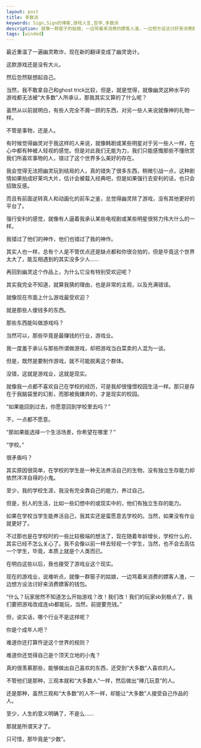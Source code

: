 ```yaml
---
layout: post
title: 多数派
keywords: Sign,Sign的博客,游戏人生,哲学,多数派
description: 就像一群窑子的姑娘，一边骂着来消费的嫖客人渣，一边想方设法讨好来消费嫖客的钱包。
tags: [winded]
---
```

最近重温了一遍幽灵欺诈，现在新的翻译变成了幽灵诡计。

这款游戏还是没有大火。

然后忽然联想起自己。

当然，我不敢拿自己和ghost trick比较，但是，就是觉得，就像幽灵这种水平的游戏都无法被“大多数”人所承认，那我其实又算的了什么呢？

虽然从以前就明白，有些人完全不屑一顾的东西，对另一些人来说就像神的礼物一样。

不管是事物，还是人。

有时候觉得幽灵对于我这样的人来说，就像韩剧或某些明星对于另一些人一样，在心中都有种被人轻视的感觉。但是对此我们无能为力，我们只能感慨那些不懂欣赏我们所喜欢事物的人，错过了这个世界多么美好的存在。

我会觉得无法把幽灵玩到结局的人，真的错失了很多东西，稍微引战一点，这种剧情如果拍成好莱坞大片，估计会被载入经典吧，但是如果强行去安利的话，也只会招致反感。

而且有前面逆转真人和动画化的前车之鉴，总觉得幽灵除了游戏，没有其他更好的平台了。

强行安利的感觉，就像有人逼着我承认某些电视剧或某些明星很努力伟大什么的一样。

我错过了他们的神作，他们也错过了我的神作。

其实人也一样，总有个人是不管优点还是缺点都和你很合拍的，但是毕竟这个世界太大了，能互相遇到的其实没多少人……

再回到幽灵这个作品上，为什么它没有特别受欢迎呢？

其实我完全不知道，就算我猜的理由，也是非常的主观，以及充满错误。

就像现在市面上什么游戏最受欢迎？

就是那些人傻钱多的东西。

那些东西能叫做游戏吗？

当然可以，那些毕竟是最赚钱的行业，游戏业。

我一度羞于承认与那些所谓做游戏，却把游戏当白菜卖的人混为一谈。

但是，既然是要制作游戏，就不可能脱离这个群体。

没错，这就是游戏业，这就是现实。

就像我一点都不喜欢自己在学校的经历，可是我却很憧憬校园生活一样。那只是存在于我脑袋里的幻影，而那被我嫌弃的，才是现实的校园。

“如果能回到过去，你愿意回到学校里去吗？”

不，一点都不愿意。

“那如果能选择一个生活场景，你希望在哪里？”

“学校。”

很矛盾吗？

其实原因很简单，在学校的学生是一种无法养活自己的生物，没有独立生存能力却依然洋洋自得的小鬼。

至少，我的学校生涯，我没有完全靠自己的能力，养过自己。

但是，别人的生活，比如一些幻想中的或现实中的，他们有独立生存的能力。

如果在学校当学生能养活自己，我其实还是蛮愿意去学校的。当然，如果没有作业就更好了。

不过那也是在学校时的一些比较极端的想法了，现在随着年龄增长，学校什么的，其实已经不怎么关心了。我不会像以前一样去轻视一个学生，当然，也不会去高估一个学生，毕竟，本质上就是个人类而已。

在明白这些以后，我也接受了游戏业这个现实。

现在的游戏业，说难听点，就像一群窑子的姑娘，一边骂着来消费的嫖客人渣，一边想方设法讨好来消费嫖客的钱包。

“什么？玩家居然不知道怎么开始游戏？改！我们改！我们的玩家sb到极点了，我们要把游戏改成连sb都能玩，当然，前提要充钱。”

但，说实话，哪个行业不是这样呢？

你是个成年人吧？

难道你还打算忤逆这个世界的规则？

难道你还觉得自己是个顶天立地的小鬼？

真的很羡慕那些，能够做出自己喜欢的东西，还受到“大多数”人喜欢的人。

不管他们是那种，三观本就和“大多数人”一样，然后做出“辣几玩意”的人。

还是那种，虽然三观和“大多数”的人不一样，却能让“大多数”人接受自己作品的人。

至少，人生的意义明确了，不是么……

那就是所谓天才了。

只可惜，那毕竟是“少数”。